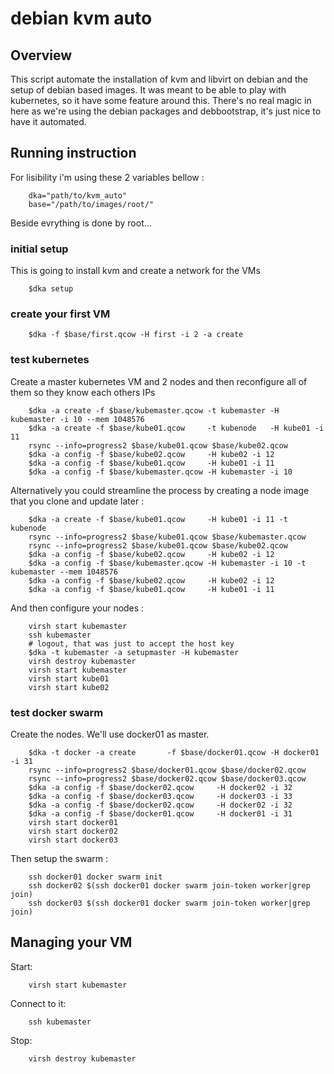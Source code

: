 # debian kvm auto
## Overview
This script automate the installation of kvm and libvirt on debian and the setup of debian based images.
It was meant to be able to play with kubernetes, so it have some feature around this.
There's no real magic in here as we're using the debian packages and debbootstrap, it's just nice to have it automated.

## Running instruction
For lisibility i'm using these 2 variables bellow :
```
    dka="path/to/kvm_auto"
    base="/path/to/images/root/"
```
Beside evrything is done by root...

### initial setup
This is going to install kvm and create a network for the VMs
```
    $dka setup
```

### create your first VM
```
    $dka -f $base/first.qcow -H first -i 2 -a create
```

### test kubernetes
Create a master kubernetes VM and 2 nodes and then reconfigure all of them so they know each others IPs
```
    $dka -a create -f $base/kubemaster.qcow -t kubemaster -H kubemaster -i 10 --mem 1048576
    $dka -a create -f $base/kube01.qcow     -t kubenode   -H kube01 -i 11
    rsync --info=progress2 $base/kube01.qcow $base/kube02.qcow
    $dka -a config -f $base/kube02.qcow     -H kube02 -i 12
    $dka -a config -f $base/kube01.qcow     -H kube01 -i 11
    $dka -a config -f $base/kubemaster.qcow -H kubemaster -i 10
```

Alternatively you could streamline the process by creating a node image that you clone and update later :
```
    $dka -a create -f $base/kube01.qcow     -H kube01 -i 11 -t kubenode
    rsync --info=progress2 $base/kube01.qcow $base/kubemaster.qcow
    rsync --info=progress2 $base/kube01.qcow $base/kube02.qcow
    $dka -a config -f $base/kube02.qcow     -H kube02 -i 12
    $dka -a config -f $base/kubemaster.qcow -H kubemaster -i 10 -t kubemaster --mem 1048576
    $dka -a config -f $base/kube02.qcow     -H kube02 -i 12
    $dka -a config -f $base/kube01.qcow     -H kube01 -i 11
```

And then configure your nodes :
```
    virsh start kubemaster
    ssh kubemaster
    # logout, that was just to accept the host key
    $dka -t kubemaster -a setupmaster -H kubemaster
    virsh destroy kubemaster
    virsh start kubemaster
    virsh start kube01
    virsh start kube02
```

### test docker swarm
Create the nodes. We'll use docker01 as master.
```
    $dka -t docker -a create       -f $base/docker01.qcow -H docker01 -i 31
    rsync --info=progress2 $base/docker01.qcow $base/docker02.qcow
    rsync --info=progress2 $base/docker02.qcow $base/docker03.qcow
    $dka -a config -f $base/docker02.qcow     -H docker02 -i 32
    $dka -a config -f $base/docker03.qcow     -H docker03 -i 33
    $dka -a config -f $base/docker02.qcow     -H docker02 -i 32
    $dka -a config -f $base/docker01.qcow     -H docker01 -i 31
    virsh start docker01
    virsh start docker02
    virsh start docker03
```
Then setup the swarm :
```
    ssh docker01 docker swarm init
    ssh docker02 $(ssh docker01 docker swarm join-token worker|grep join)
    ssh docker03 $(ssh docker01 docker swarm join-token worker|grep join)
```

## Managing your VM
Start:
```
    virsh start kubemaster
```
Connect to it:
```
    ssh kubemaster
```
Stop:
```
    virsh destroy kubemaster
```
